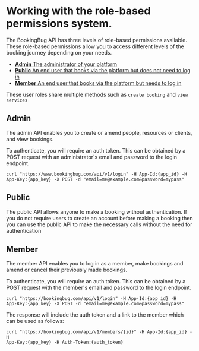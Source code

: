 # Working with the role-based permissions system.
The BookingBug API has three levels of role-based permissions available. These role-based permissions allow you to access different levels of the booking journey depending on your needs.

- [**Admin** The administrator of your platform](http://apidocs.bookingbug.com/admin.html)
- [**Public** An end user that books via the platform but does not need to log in](http://apidocs.bookingbug.com/public.html)
- [**Member** An end user that books via the platform but needs to log in](http://apidocs.bookingbug.com/member.html)

These user roles share multiple methods such as `create booking` and `view services`

## Admin
The admin API enables you to create or amend people, resources or clients, and view bookings.

To authenticate, you will require an auth token. This can be obtained by a POST request with an administrator's email and password to the login endpoint.

```
curl "https://www.bookingbug.com/api/v1/login" -H App-Id:{app_id} -H
App-Key:{app_key} -X POST -d "email=me@example.com&password=mypass"
```

## Public
The public API allows anyone to make a booking without authentication. If you do not require users to create an account before making a booking then you can use the public API to make the necessary calls without the need for authentication

## Member
The member API enables you to log in as a member, make bookings and amend or cancel their previously made bookings.

To authenticate, you will require an auth token. This can be obtained by a POST request with the member's email and password to the login endpoint.

```
curl "https://bookingbug.com/api/v1/login" -H App-Id:{app_id} -H
App-Key:{app_key} -X POST -d "email=me@example.com&password=mypass"
```

The response will include the auth token and a link to the member which can be used as follows:

```
curl "https://bookingbug.com/api/v1/members/{id}" -H App-Id:{app_id} -H
App-Key:{app_key} -H Auth-Token:{auth_token}
```